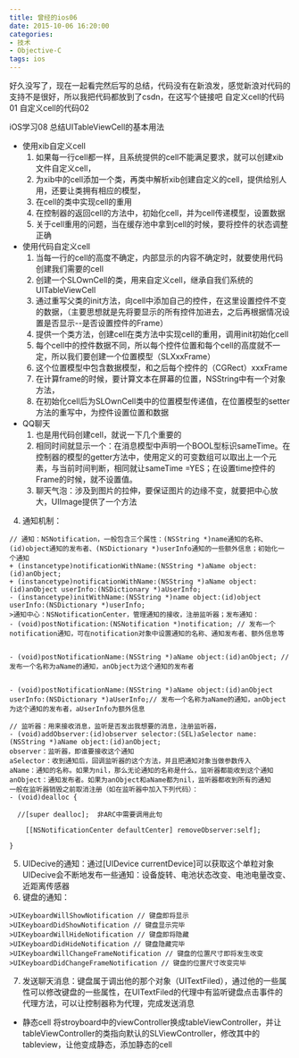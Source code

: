 ```yaml
---
title: 曾经的ios06
date: 2015-10-06 16:20:00
categories: 
- 技术
- Objective-C 
tags: ios
---
```


好久没写了，现在一起看完然后写的总结，代码没有在新浪发，感觉新浪对代码的支持不是很好，所以我把代码都放到了csdn，在这写个链接吧
自定义cell的代码01
自定义cell的代码02
<!-- more -->
iOS学习08
总结UITableViewCell的基本用法

- 使用xib自定义cell
  1. 如果每一行cell都一样，且系统提供的cell不能满足要求，就可以创建xib文件自定义cell，
  2. 为xib中的cell添加一个类，再类中解析xib创建自定义的cell，提供给别人用，还要让类拥有相应的模型，
  3. 在cell的类中实现cell的重用
  4. 在控制器的返回cell的方法中，初始化cell，并为cell传递模型，设置数据
  5. 关于cell重用的问题，当在缓存池中拿到cell的时候，要将控件的状态调整正确
- 使用代码自定义cell
  1. 当每一行的cell的高度不确定，内部显示的内容不确定时，就要使用代码创建我们需要的cell
  2. 创建一个SLOwnCell的类，用来自定义cell，继承自我们系统的UITableViewCell
  3. 通过重写父类的init方法，向cell中添加自己的控件，在这里设置控件不变的数据，（主要思想就是先将要显示的所有控件加进去，之后再根据情况设置是否显示--是否设置控件的Frame）
  4. 提供一个类方法，创建cell在类方法中实现cell的重用，调用init初始化cell
  5. 每个cell中的控件数据不同，所以每个控件位置和每个cell的高度就不一定，所以我们要创建一个位置模型（SLXxxFrame）
  6. 这个位置模型中包含数据模型，和之后每个控件的（CGRect）xxxFrame
  7. 在计算frame的时候，要计算文本在屏幕的位置，NSString中有一个对象方法，
  8. 在初始化cell后为SLOwnCell类中的位置模型传递值，在位置模型的setter方法的重写中，为控件设置位置和数据
- QQ聊天
  1. 也是用代码创建cell，就说一下几个重要的
  2. 相同时间就显示一个：在消息模型中声明一个BOOL型标识sameTime。在控制器的模型的getter方法中，使用定义的可变数组可以取出上一个元素，与当前时间判断，相同就让sameTime =YES；在设置time控件的Frame的时候，就不设置值。
  3. 聊天气泡：涉及到图片的拉伸，要保证图片的边缘不变，就要把中心放大，UIImage提供了一个方法
 4. 通知机制：

```
// 通知：NSNotification，一般包含三个属性：(NSString *)name通知的名称、(id)object通知的发布者、(NSDictionary *)userInfo通知的一些额外信息；初始化一个通知
+ (instancetype)notificationWithName:(NSString *)aName object:(id)anObject;
+ (instancetype)notificationWithName:(NSString *)aName object:(id)anObject userInfo:(NSDictionary *)aUserInfo;
- (instancetype)initWithName:(NSString *)name object:(id)object userInfo:(NSDictionary *)userInfo;
>通知中心：NSNotificationCenter，管理通知的接收，注册监听器；发布通知：
- (void)postNotification:(NSNotification *)notification; // 发布一个notification通知，可在notification对象中设置通知的名称、通知发布者、额外信息等
 

- (void)postNotificationName:(NSString *)aName object:(id)anObject; // 发布一个名称为aName的通知，anObject为这个通知的发布者
 

- (void)postNotificationName:(NSString *)aName object:(id)anObject userInfo:(NSDictionary *)aUserInfo;// 发布一个名称为aName的通知，anObject为这个通知的发布者，aUserInfo为额外信息

// 监听器：用来接收消息，监听是否发出我想要的消息，注册监听器，
- (void)addObserver:(id)observer selector:(SEL)aSelector name:(NSString *)aName object:(id)anObject;
observer：监听器，即谁要接收这个通知
aSelector：收到通知后，回调监听器的这个方法，并且把通知对象当做参数传入
aName：通知的名称。如果为nil，那么无论通知的名称是什么，监听器都能收到这个通知
anObject：通知发布者。如果为anObject和aName都为nil，监听器都收到所有的通知
一般在监听器销毁之前取消注册（如在监听器中加入下列代码）：
- (void)dealloc {

  //[super dealloc];  非ARC中需要调用此句

    [[NSNotificationCenter defaultCenter] removeObserver:self];

}
```

  5. UIDecive的通知：通过[UIDevice currentDevice]可以获取这个单粒对象
UIDecive会不断地发布一些通知：设备旋转、电池状态改变、电池电量改变、近距离传感器
  6. 键盘的通知：

```
>UIKeyboardWillShowNotification // 键盘即将显示
>UIKeyboardDidShowNotification // 键盘显示完毕
>UIKeyboardWillHideNotification // 键盘即将隐藏
>UIKeyboardDidHideNotification // 键盘隐藏完毕
>UIKeyboardWillChangeFrameNotification // 键盘的位置尺寸即将发生改变
>UIKeyboardDidChangeFrameNotification // 键盘的位置尺寸改变完毕
```

  7. 发送聊天消息：键盘属于调出他的那个对象（UITextFiled），通过他的一些属性可以修改键盘的一些属性，在UITextFiled的代理中有监听键盘点击事件的代理方法，可以让控制器称为代理，完成发送消息
- 静态cell
将stroyboard中的viewController换成tableViewController，并让tableViewController的类指向默认的SLViewController，修改其中的tableview，让他变成静态，添加静态的cell






